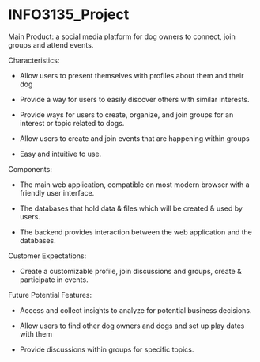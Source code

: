 # INFO3135_Project

Main Product: a social media platform for dog owners to connect, join groups and attend events.

Characteristics:

- Allow users to present themselves with profiles about them and their dog

- Provide a way for users to easily discover others with similar interests.

- Provide ways for users to create, organize, and join groups for an interest or topic related to dogs.

- Allow users to create and join events that are happening within groups

- Easy and intuitive to use.

Components:

- The main web application, compatible on most modern browser with a friendly user interface.

- The databases that hold data & files which will be created & used by users.

- The backend provides interaction between the web application and the databases.

Customer Expectations:

- Create a customizable profile, join discussions and groups, create & participate in events.

Future Potential Features:

- Access and collect insights to analyze for potential business decisions.

- Allow users to find other dog owners and dogs and set up play dates with them

- Provide discussions within groups for specific topics.
